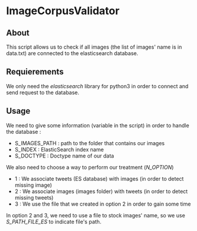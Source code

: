 # ImageCorpusValidator

## About
This script allows us to check if all images (the list of images' name is in data.txt) are connected to the elasticsearch database.
 
## Requierements 
We only need the *elasticsearch* library for python3 in order to connect and send request to the database.

## Usage
We need to give some information (variable in the script) in order to handle the database :
* S_IMAGES_PATH : path to the folder that contains our images
* S_INDEX : ElasticSearch index name
* S_DOCTYPE : Doctype name of our data

We also need to choose a way to perform our treatment (*N_OPTION*)
* 1 : We associate tweets (ES database) with images (in order to detect missing image)
* 2 : We associate images (images folder) with tweets (in order to detect missing tweets)
* 3 : We use the file that we created in option 2 in order to gain some time

In option 2 and 3, we need to use a file to stock images' name, so we use *S_PATH_FILE_ES* to indicate file's path.